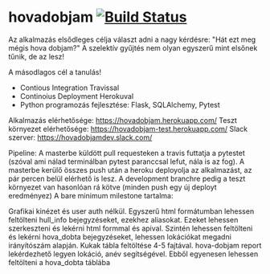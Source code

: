 # hovadobjam [![Build Status](https://travis-ci.org/klucsik/hovadobjam.svg?branch=master)](https://travis-ci.org/klucsik/hovadobjam)

Az alkalmazás elsődleges célja választ adni a nagy kérdésre: "Hát ezt meg mégis hova dobjam?"
A szelektív gyűjtés nem olyan egyszerű mint elsőnek tűnik, de az lesz!

A másodlagos cél a tanulás!
* Contious Integration Travissal
* Continoius Deployment Herokuval
* Python programozás fejlesztése: Flask, SQLAlchemy, Pytest

Alkalmazás elérhetősége: https://hovadobjam.herokuapp.com/
Teszt környezet elérhetősége: https://hovadobjam-test.herokuapp.com/
Slack szerver: https://hovadobjamdev.slack.com/

Pipeline:
A masterbe küldött pull requesteken a travis futtatja a pytestet (szóval ami nálad terminálban pytest paranccsal lefut, nála is az fog).
A masterbe kerülő összes push után a heroku deployolja az alkalmazást, az pár percen belül elérhető is lesz.
A development branchre pedig a teszt környezet van hasonlóan rá kötve (minden push egy új deployt eredményez) 
A bare minimum milestone tartalma:

Grafikai kinézet és user auth nélkül. Egyszerű html formátumban lehessen feltölteni hull_info bejegyzéseket, ezekhez aliasokat. Ezeket lehessen szerkeszteni és lekérni html formmal és apival. Szintén lehessen feltölteni és lekérni hova_dobta bejegyzéseket, lehessen lokációkat megadni irányítószám alapján. Kukak tábla feltöltése 4-5 fajtával. hova-dobjam report lekérdezhető legyen lokáció, anév segítségével. Ebből egyenesen lehessen feltölteni a hova_dobta táblába

